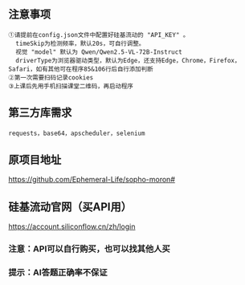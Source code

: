 ## 注意事项
    ①请提前在config.json文件中配置好硅基流动的 "API_KEY" 。
      timeSkip为检测频率，默认20s，可自行调整。
      视觉 "model" 默认为 Qwen/Qwen2.5-VL-72B-Instruct
      driverType为浏览器驱动类型，默认为Edge，还支持Edge，Chrome，Firefox，Safari，如有其他可在程序85&106行后自行添加判断
    ②第一次需要扫码记录cookies
    ③上课后先用手机扫描课堂二维码，再启动程序
## 第三方库需求
    requests，base64，apscheduler，selenium
## 原项目地址
 https://github.com/Ephemeral-Life/sopho-moron#
## 硅基流动官网（买API用）
 https://account.siliconflow.cn/zh/login
### 注意：API可以自行购买，也可以找其他人买

### 提示：AI答题正确率不保证